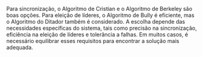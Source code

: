 Para sincronização, o Algoritmo de Cristian e o Algoritmo de Berkeley são boas opções. Para eleição de líderes, o Algoritmo de Bully é eficiente, mas o Algoritmo do Ditador também é considerado. A escolha depende das necessidades específicas do sistema, tais como precisão na sincronização, eficiência na eleição de líderes e tolerância a falhas. Em muitos casos, é necessário equilibrar esses requisitos para encontrar a solução mais adequada.
